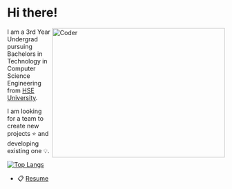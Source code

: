 # Hi there!

<img align="right" alt="Coder" height=300 width=400 src="https://media.giphy.com/media/xULW8l2gXuRPmsQe8U/giphy.gif" />

I am a 3rd Year Undergrad pursuing Bachelors in Technology in Computer Science Engineering from [HSE University](https://www.hse.ru/en/).

I am looking for a team to create new projects ⭐  and developing existing one 💡.

[![Top Langs](https://github-readme-stats.vercel.app/api/top-langs/?username=potroshitelshuk&layout=compact)](https://github.com/anuraghazra/github-readme-stats)

- 📋 [Resume](https://drive.google.com/file/d/13F09mne6ZXnPgxxJAYWpJOiciR0BJyAj/view?usp=sharing)
